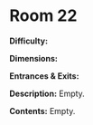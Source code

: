 # Room 22

**Difficulty:** 

**Dimensions:** 

**Entrances & Exits:**

**Description:**
Empty.

**Contents:**
Empty.